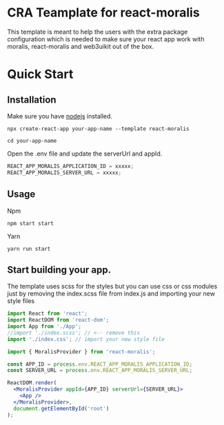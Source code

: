 # CRA Teamplate for react-moralis

This template is meant to help the users with the extra package configuration which is needed to make sure your react app work with moralis, react-moralis and web3uikit out of the box.

# Quick Start

## Installation

Make sure you have [nodejs](https://nodejs.org/en/download/) installed.

```
npx create-react-app your-app-name --template react-moralis
```

```
cd your-app-name
```

Open the .env file and update the serverUrl and appId.

```jsx
REACT_APP_MORALIS_APPLICATION_ID = xxxxx;
REACT_APP_MORALIS_SERVER_URL = xxxxx;
```

## Usage

Npm

```
npm start start
```

Yarn

```
yarn run start
```

## Start building your app.

The template uses scss for the styles but you can use css or css modules just by removing the index.scss file from index.js and importing your new style files

```jsx
import React from 'react';
import ReactDOM from 'react-dom';
import App from './App';
//import './index.scss'; // <-- remove this
import './index.css'; // import your new style file

import { MoralisProvider } from 'react-moralis';

const APP_ID = process.env.REACT_APP_MORALIS_APPLICATION_ID;
const SERVER_URL = process.env.REACT_APP_MORALIS_SERVER_URL;

ReactDOM.render(
  <MoralisProvider appId={APP_ID} serverUrl={SERVER_URL}>
    <App />
  </MoralisProvider>,
  document.getElementById('root')
);
```

